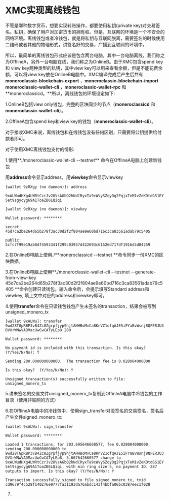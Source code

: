 # XMC实现离线钱包

不管是哪种数字货币，想要实现转账操作，都要使用私钥\(private key\)对交易签名。私钥，确保了用户对加密货币的拥有权。但是，互联网的环境是一个不安全的网络环境。离线钱包或者冷钱包，就是将私钥与互联网脱离，需要签名的时候使用二维码或者其他的物理形式，讲签名好的交易，广播到互联网的环境中。

所以，最简单的离线钱包形式应该是包含两台电脑，其中一台电脑离线，我们称之为OfflineA，另外一台电脑在线，我们称之为OnlineB。由于XMC包含spend key 和 view key两种类型的私钥，其中view key可以用来查看余额，但是不能花费余额，可以将view key放在OnlineB电脑中。XMC编译完成后产生后共有**moneroclassic-blockchain-export** ，**moneroclassic-blockchain-import moneroclassic-wallet-cli ，moneroclassic-wallet-rpc**  和 **moneroclassicd。**所以，离线钱包的环境设定如下:

1.OnlineB包括view only钱包，完整的区块同步的节点（**moneroclassicd** 和**moneroclassic-wallet-cli**）。

2.OffineA包含spend key和view key的钱包（**moneroclassic-wallet-cli**）。

对于接收XMC来说，离线钱包和在线钱包没有任何区别，只需要将公钥提供给付款者即可。

对于使用XMC离线钱包支付的情形:

1.使用**./moneroclassic-wallet-cli --testnet** 命令在OfflineA电脑上创建新钱包

用**address**命令显示address，用**viewkey**命令显示viewkey

`[wallet 9zRXgy (no daemon)]: address`

`9xALWudHXg4LWRtCzrJv2UVsAGbQ2hNdCRyxTa9cWVySZqyDg2PqjxTeM1vZeKDtdGS1EY5et9sgycyg69A1ToaZB6LQiqi`

`[wallet 9zRXgy (no daemon)]: viewkey`

`Wallet password: ********`

`secret: 45d7ca2be264d65b278f3ac30d2f2f804ae9e60bd716c3ca83561adab79c5405`

`public: 5cfc7f99e19ab8df4593341f299c03957d422693c61526d717df1916d5d84259`

2.在OnlineB电脑上使用./**moneroclassicd --testnet **命令同步一份XMC的区块数据。

3.在OnlineB电脑上使用**./moneroclassic-wallet-cli --testnet --generate-from-view-key 45d7ca2be264d65b278f3ac30d2f2f804ae9e60bd716c3ca83561adab79c5405 **命令创建只读钱包。输入命令后，会提示填写Standard address和viewkey, 填上文中对应的address和viewkey即可。

4.使用**transfer**命令在只读钱包钱包产生未签名的transaction，结果会被写到unsigned\_monero\_tx

`[wallet 9xALWu]: transfer 9wd28TGpRBP3vB4Zc8Zgrpfjyp9hjtAHHBoMvCa8KnVZ1ofqAJE5iFYaBvWsnj8QFERJU3DVXrWNwVADMacUwCwCATyLEp8 200`

`Wallet password: ********`

`No payment id is included with this transaction. Is this okay?  (Y/Yes/N/No): Y`

`Sending 200.000000000000.  The transaction fee is 0.028004000000`

`Is this okay?  (Y/Yes/N/No): Y`

`Unsigned transaction(s) successfully written to file: unsigned_monero_tx`

5.讲未签名的交易文件unsigned\_monero\_tx复制到OffinleA电脑中冷钱包的工作目录（使用非联网的方式）

6.在OfflineA电脑中的冷钱包中，使用sign\_transfer对没签名的交易签名，签名后产生文件signed\_monero\_tx:

`[wallet 9xALWu]: sign_transfer`

`Wallet password: ********`

`Loaded 1 transactions, for 203.695646668577, fee 0.028004000000, sending 200.000000000000 to 9wd28TGpRBP3vB4Zc8Zgrpfjyp9hjtAHHBoMvCa8KnVZ1ofqAJE5iFYaBvWsnj8QFERJU3DVXrWNwVADMacUwCwCATyLEp8, 3.667642668577 change to 9xALWudHXg4LWRtCzrJv2UVsAGbQ2hNdCRyxTa9cWVySZqyDg2PqjxTeM1vZeKDtdGS1EY5et9sgycyg69A1ToaZB6LQiqi, with min ring size 5, no payment ID. 287 outputs to import. Is this okay? (Y/Yes/N/No): Y`

`Transaction successfully signed to file signed_monero_tx, txid cd9679f4c528f140276e9777fa31193da76abdc143f4bbfa06bc0387eec1f028`

7.

